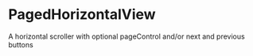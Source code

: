 # PagedHorizontalView
A horizontal scroller with optional pageControl and/or next and previous buttons
